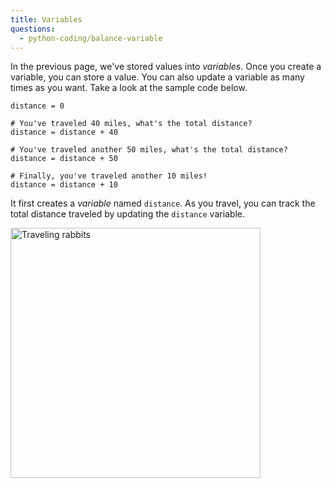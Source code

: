 ```yaml
---
title: Variables
questions:
  - python-coding/balance-variable
---
```


In the previous page, we've stored values into _variables_. Once you create a variable, you can store a value. You can also update a variable as many times as you want. Take a look at the sample code below.

```
distance = 0

# You've traveled 40 miles, what's the total distance?
distance = distance + 40

# You've traveled another 50 miles, what's the total distance?
distance = distance + 50

# Finally, you've traveled another 10 miles!
distance = distance + 10
```

It first creates a _variable_ named `distance`. As you travel, you can track the total distance traveled by updating the `distance` variable.

<img src="https://accy570-fa2020-course-site-assets.s3-us-west-2.amazonaws.com/images/rabbit-travel-01.png" alt="Traveling rabbits" width="400" />
